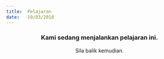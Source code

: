 ```yaml
---
title:  Pelajaran
date:   19/03/2018
---
```


### <center>Kami sedang menjalankan pelajaran ini.</center>
<center>Sila balik kemudian.</center>